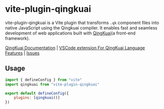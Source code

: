 # vite-plugin-qingkuai

vite-plugin-qingkuai is a Vite plugin that transforms `.qk` component files into native JavaScript using the Qingkuai compiler. It enables fast and seamless development of web applications built with [QingKuai](https://qingkuai.dev)(a front-end framework).

[QingKuai Documentation](https://qingkuai.dev) | [VSCode extension For QingKuai Language Features](https://marketplace.visualstudio.com/items?itemName=qingkuai-tools.qingkuai-language-features) | [Issues]("https://github.com/qingkuai-js/vite-plugin/issues)

## Usage

```js
import { defineConfig } from "vite"
import qingkuai from "vite-plugin-qingkuai"

export default defineConfig({
    plugins: [qingkuai()]
})
```
